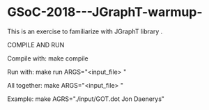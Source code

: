 # GSoC-2018---JGraphT-warmup-


This is an exercise to familiarize with JGraphT library .

COMPILE AND RUN

Compile with: make compile

Run with: make run ARGS="<input_file> <person1> <person2>"

All together: make ARGS="<input_file> <person1> <person2>"

Example: make AGRS="./input/GOT.dot Jon Daenerys"
